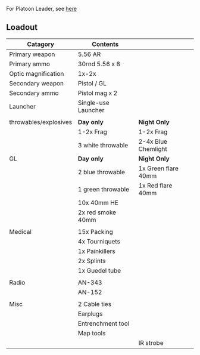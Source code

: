 For Platoon Leader, see <a href="/mkdocs/RoleGuide/pltleader/">here</a>

## Loadout

|Catagory             | Contents             |                     |
|---------------------|----------------------|---------------------|
| Primary weapon      | 5.56 AR              |                     |
| Primary ammo        | 30rnd 5.56 x 8       |                     |
| Optic magnification | 1x-2x                |                     |
| Secondary weapon    | Pistol / GL          |                     |
| Secondary ammo      | Pistol mag x 2       |                     |
| Launcher            | Single-use Launcher  |                     |
|                     |                      |                     |
|throwables/explosives| **Day only**         | **Night Only**      |
|                     | 1-2x Frag            | 1-2x Frag           |
|                     | 3 white throwable    | 2-4x Blue Chemlight |
| GL                  | **Day only**         | **Night Only**      |
|                     | 2 blue throwable     | 1x Green flare 40mm |
|                     | 1 green throwable    | 1x Red flare 40mm   |
|                     | 10x 40mm HE          |                     |
|                     | 2x red smoke 40mm    |                     |
|                     |                      |                     |
| Medical             | 15x Packing          |                     |
|                     | 4x Tourniquets       |                     |
|                     | 1x Painkillers       |                     |
|                     | 2x Splints           |                     |
|                     | 1x Guedel tube       |                     |
|                     |                      |                     |
| Radio               | AN-343               |                     |
|                     | AN-152               |                     |
|                     |                      |                     |
| Misc                | 2 Cable ties         |                     |
|                     | Earplugs             |                     |
|                     | Entrenchment tool    |                     |
|                     | Map tools            |                     |
|                     |                      | IR strobe           |